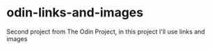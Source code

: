 # odin-links-and-images
Second project from The Odin Project, in this project I'll use links and images
